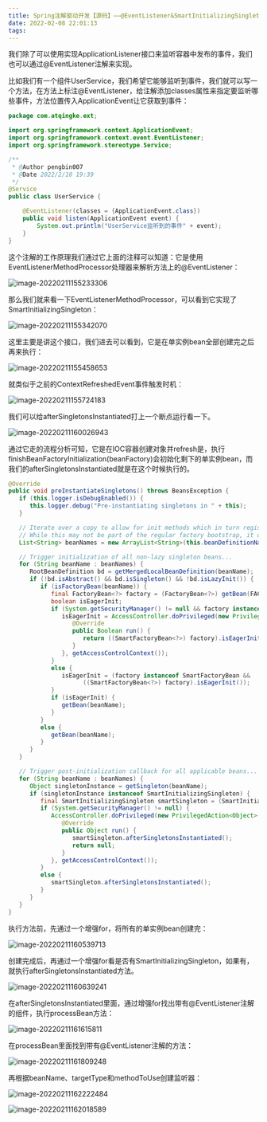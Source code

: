 ```yaml
---
title: Spring注解驱动开发【源码】——@EventListener&SmartInitializingSingleton
date: 2022-02-08 22:01:13
tags:
---
```


我们除了可以使用实现ApplicationListener接口来监听容器中发布的事件，我们也可以通过@EventListener注解来实现。

比如我们有一个组件UserService，我们希望它能够监听到事件，我们就可以写一个方法，在方法上标注@EventListener，给注解添加classes属性来指定要监听哪些事件，方法位置传入ApplicationEvent让它获取到事件：

```java
package com.atqingke.ext;

import org.springframework.context.ApplicationEvent;
import org.springframework.context.event.EventListener;
import org.springframework.stereotype.Service;

/**
 * @Author pengbin007
 * @Date 2022/2/10 19:39
 */
@Service
public class UserService {

    @EventListener(classes = {ApplicationEvent.class})
    public void listen(ApplicationEvent event) {
        System.out.println("UserService监听到的事件" + event);
    }
}
```

这个注解的工作原理我们通过它上面的注释可以知道：它是使用EventListenerMethodProcessor处理器来解析方法上的@EventListener：

![image-20220211155233306](24-@EventListenerAndSmartInitializingSingleton.assets/image-20220211155233306.png)

那么我们就来看一下EventListenerMethodProcessor，可以看到它实现了SmartInitializingSingleton：

![image-20220211155342070](24-@EventListenerAndSmartInitializingSingleton.assets/image-20220211155342070.png)

这里主要是讲这个接口，我们进去可以看到，它是在单实例bean全部创建完之后再来执行：

![image-20220211155458653](24-@EventListenerAndSmartInitializingSingleton.assets/image-20220211155458653.png)

就类似于之前的ContextRefreshedEvent事件触发时机：

![image-20220211155724183](24-@EventListenerAndSmartInitializingSingleton.assets/image-20220211155724183.png)

我们可以给afterSingletonsInstantiated打上一个断点运行看一下。

![image-20220211160026943](24-@EventListenerAndSmartInitializingSingleton.assets/image-20220211160026943.png)

通过它走的流程分析可知，它是在IOC容器创建对象并refresh是，执行finishBeanFactoryInitialization(beanFactory)会初始化剩下的单实例bean，而我们的afterSingletonsInstantiated就是在这个时候执行的。

```java
@Override
public void preInstantiateSingletons() throws BeansException {
   if (this.logger.isDebugEnabled()) {
      this.logger.debug("Pre-instantiating singletons in " + this);
   }

   // Iterate over a copy to allow for init methods which in turn register new bean definitions.
   // While this may not be part of the regular factory bootstrap, it does otherwise work fine.
   List<String> beanNames = new ArrayList<String>(this.beanDefinitionNames);

   // Trigger initialization of all non-lazy singleton beans...
   for (String beanName : beanNames) {
      RootBeanDefinition bd = getMergedLocalBeanDefinition(beanName);
      if (!bd.isAbstract() && bd.isSingleton() && !bd.isLazyInit()) {
         if (isFactoryBean(beanName)) {
            final FactoryBean<?> factory = (FactoryBean<?>) getBean(FACTORY_BEAN_PREFIX + beanName);
            boolean isEagerInit;
            if (System.getSecurityManager() != null && factory instanceof SmartFactoryBean) {
               isEagerInit = AccessController.doPrivileged(new PrivilegedAction<Boolean>() {
                  @Override
                  public Boolean run() {
                     return ((SmartFactoryBean<?>) factory).isEagerInit();
                  }
               }, getAccessControlContext());
            }
            else {
               isEagerInit = (factory instanceof SmartFactoryBean &&
                     ((SmartFactoryBean<?>) factory).isEagerInit());
            }
            if (isEagerInit) {
               getBean(beanName);
            }
         }
         else {
            getBean(beanName);
         }
      }
   }

   // Trigger post-initialization callback for all applicable beans...
   for (String beanName : beanNames) {
      Object singletonInstance = getSingleton(beanName);
      if (singletonInstance instanceof SmartInitializingSingleton) {
         final SmartInitializingSingleton smartSingleton = (SmartInitializingSingleton) singletonInstance;
         if (System.getSecurityManager() != null) {
            AccessController.doPrivileged(new PrivilegedAction<Object>() {
               @Override
               public Object run() {
                  smartSingleton.afterSingletonsInstantiated();
                  return null;
               }
            }, getAccessControlContext());
         }
         else {
            smartSingleton.afterSingletonsInstantiated();
         }
      }
   }
}
```

执行方法前，先通过一个增强for，将所有的单实例bean创建完：

![image-20220211160539713](24-@EventListenerAndSmartInitializingSingleton.assets/image-20220211160539713.png)

创建完成后，再通过一个增强for看是否有SmartInitializingSingleton，如果有，就执行afterSingletonsInstantiated方法。

![image-20220211160639241](24-@EventListenerAndSmartInitializingSingleton.assets/image-20220211160639241.png)

在afterSingletonsInstantiated里面，通过增强for找出带有@EventListener注解的组件，执行processBean方法：

![image-20220211161615811](24-@EventListenerAndSmartInitializingSingleton.assets/image-20220211161615811.png)

在processBean里面找到带有@EventListener注解的方法：

![image-20220211161809248](24-@EventListenerAndSmartInitializingSingleton.assets/image-20220211161809248.png)

再根据beanName、targetType和methodToUse创建监听器：

![image-20220211162222484](24-@EventListenerAndSmartInitializingSingleton.assets/image-20220211162222484.png)

![image-20220211162018589](24-@EventListenerAndSmartInitializingSingleton.assets/image-20220211162018589.png)